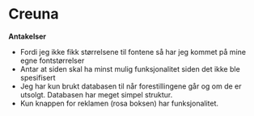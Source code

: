 # Creuna

__Antakelser__
- Fordi jeg ikke fikk størrelsene til fontene så har jeg kommet på mine egne fontstørrelser
- Antar at siden skal ha minst mulig funksjonalitet siden det ikke ble spesifisert
- Jeg har kun brukt databasen til når forestillingene går og om de er utsolgt. Databasen har meget simpel struktur.
- Kun knappen for reklamen (rosa boksen) har funksjonalitet.
